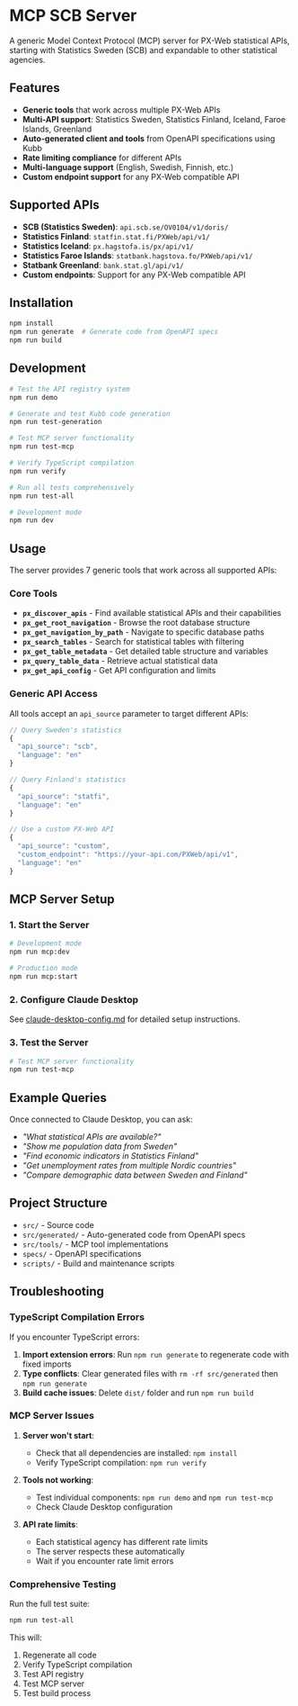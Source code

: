 # MCP SCB Server

A generic Model Context Protocol (MCP) server for PX-Web statistical APIs, starting with Statistics Sweden (SCB) and expandable to other statistical agencies.

## Features

- **Generic tools** that work across multiple PX-Web APIs
- **Multi-API support**: Statistics Sweden, Statistics Finland, Iceland, Faroe Islands, Greenland
- **Auto-generated client and tools** from OpenAPI specifications using Kubb
- **Rate limiting compliance** for different APIs
- **Multi-language support** (English, Swedish, Finnish, etc.)
- **Custom endpoint support** for any PX-Web compatible API

## Supported APIs

- **SCB (Statistics Sweden)**: `api.scb.se/OV0104/v1/doris/`
- **Statistics Finland**: `statfin.stat.fi/PXWeb/api/v1/`
- **Statistics Iceland**: `px.hagstofa.is/px/api/v1/`
- **Statistics Faroe Islands**: `statbank.hagstova.fo/PXWeb/api/v1/`
- **Statbank Greenland**: `bank.stat.gl/api/v1/`
- **Custom endpoints**: Support for any PX-Web compatible API

## Installation

```bash
npm install
npm run generate  # Generate code from OpenAPI specs
npm run build
```

## Development

```bash
# Test the API registry system
npm run demo

# Generate and test Kubb code generation
npm run test-generation

# Test MCP server functionality
npm run test-mcp

# Verify TypeScript compilation
npm run verify

# Run all tests comprehensively
npm run test-all

# Development mode
npm run dev
```

## Usage

The server provides 7 generic tools that work across all supported APIs:

### Core Tools

- **`px_discover_apis`** - Find available statistical APIs and their capabilities
- **`px_get_root_navigation`** - Browse the root database structure
- **`px_get_navigation_by_path`** - Navigate to specific database paths
- **`px_search_tables`** - Search for statistical tables with filtering
- **`px_get_table_metadata`** - Get detailed table structure and variables
- **`px_query_table_data`** - Retrieve actual statistical data
- **`px_get_api_config`** - Get API configuration and limits

### Generic API Access

All tools accept an `api_source` parameter to target different APIs:

```typescript
// Query Sweden's statistics
{
  "api_source": "scb",
  "language": "en"
}

// Query Finland's statistics  
{
  "api_source": "statfi",
  "language": "en"
}

// Use a custom PX-Web API
{
  "api_source": "custom",
  "custom_endpoint": "https://your-api.com/PXWeb/api/v1",
  "language": "en"
}
```

## MCP Server Setup

### 1. Start the Server

```bash
# Development mode
npm run mcp:dev

# Production mode
npm run mcp:start
```

### 2. Configure Claude Desktop

See [claude-desktop-config.md](./claude-desktop-config.md) for detailed setup instructions.

### 3. Test the Server

```bash
# Test MCP server functionality
npm run test-mcp
```

## Example Queries

Once connected to Claude Desktop, you can ask:

- *"What statistical APIs are available?"*
- *"Show me population data from Sweden"*
- *"Find economic indicators in Statistics Finland"*
- *"Get unemployment rates from multiple Nordic countries"*
- *"Compare demographic data between Sweden and Finland"*

## Project Structure

- `src/` - Source code
- `src/generated/` - Auto-generated code from OpenAPI specs  
- `src/tools/` - MCP tool implementations
- `specs/` - OpenAPI specifications
- `scripts/` - Build and maintenance scripts

## Troubleshooting

### TypeScript Compilation Errors

If you encounter TypeScript errors:

1. **Import extension errors**: Run `npm run generate` to regenerate code with fixed imports
2. **Type conflicts**: Clear generated files with `rm -rf src/generated` then `npm run generate`
3. **Build cache issues**: Delete `dist/` folder and run `npm run build`

### MCP Server Issues

1. **Server won't start**: 
   - Check that all dependencies are installed: `npm install`
   - Verify TypeScript compilation: `npm run verify`

2. **Tools not working**:
   - Test individual components: `npm run demo` and `npm run test-mcp`
   - Check Claude Desktop configuration

3. **API rate limits**:
   - Each statistical agency has different rate limits
   - The server respects these automatically
   - Wait if you encounter rate limit errors

### Comprehensive Testing

Run the full test suite:

```bash
npm run test-all
```

This will:
1. Regenerate all code
2. Verify TypeScript compilation
3. Test API registry
4. Test MCP server
5. Test build process
